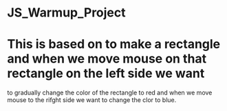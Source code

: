 # JS_Warmup_Project
# This is based on to make a rectangle and when we move mouse on that rectangle on the left side we want 
to gradually change the color of the rectangle to red and when we move mouse to the rifght side we want to 
 change the clor to blue.


